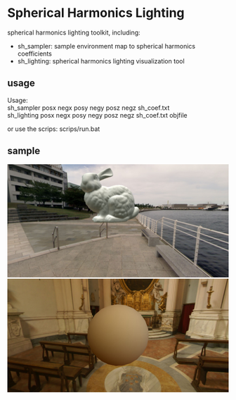 Spherical Harmonics Lighting
============================

spherical harmonics lighting toolkit, including:

* sh_sampler: sample environment map to spherical harmonics coefficients
* sh_lighting: spherical harmonics lighting visualization tool

## usage ##

Usage:  
sh_sampler posx negx posy negy posz negz sh_coef.txt  
sh_lighting posx negx posy negy posz negz sh_coef.txt objfile  

or use the scrips: scrips/run.bat

## sample ##

![samples](samples/bunny.jpg)  
![samples](samples/ball.jpg)  

